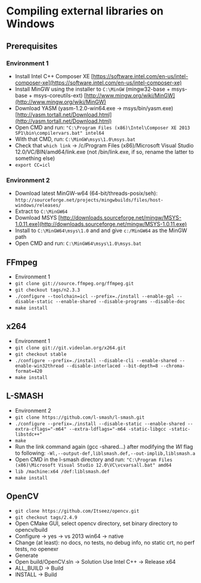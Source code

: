 # Compiling external libraries on Windows

## Prerequisites

### Environment 1

* Install Intel C++ Composer XE [https://software.intel.com/en-us/intel-composer-xe](https://software.intel.com/en-us/intel-composer-xe)
* Install MinGW using the installer to `C:\MinGW` (mingw32-base + msys-base + msys-coreutils-ext) [http://www.mingw.org/wiki/MinGW](http://www.mingw.org/wiki/MinGW)
* Download YASM (yasm-1.2.0-win64.exe -> msys/bin/yasm.exe) [http://yasm.tortall.net/Download.html](http://yasm.tortall.net/Download.html)
* Open CMD and run: `"C:\Program Files (x86)\Intel\Composer XE 2013 SP1\bin\compilervars.bat" intel64`
* With that CMD, run: `C:\MinGW\msys\1.0\msys.bat`
* Check that `which link` -> /c/Program Files (x86)/Microsoft Visual Studio 12.0/VC/BIN/amd64/link.exe (not /bin/link.exe, if so, rename the latter to something else)
* `export CC=icl`

### Environment 2

* Download latest MinGW-w64 (64-bit/threads-posix/seh): `http://sourceforge.net/projects/mingwbuilds/files/host-windows/releases/`
* Extract to `C:\MinGW64`
* Download MSYS [http://downloads.sourceforge.net/mingw/MSYS-1.0.11.exe](http://downloads.sourceforge.net/mingw/MSYS-1.0.11.exe)
* Install to `C:\MinGW64\msys\1.0` and and give `c:/MinGW64` as the MinGW path
* Open CMD and run: `C:\MinGW64\msys\1.0\msys.bat`

## FFmpeg

* Environment 1
* `git clone git://source.ffmpeg.org/ffmpeg.git`
* `git checkout tags/n2.3.3`
* `./configure --toolchain=icl --prefix=./install --enable-gpl --disable-static --enable-shared --disable-programs --disable-doc`
* `make install`

## x264

* Environment 1
* `git clone git://git.videolan.org/x264.git`
* `git checkout stable`
* `./configure --prefix=./install --disable-cli --enable-shared --enable-win32thread --disable-interlaced --bit-depth=8 --chroma-format=420`
* `make install`

## L-SMASH

* Environment 2
* `git clone https://github.com/l-smash/l-smash.git`
* `./configure --prefix=./install --disable-static --enable-shared --extra-cflags="-m64" --extra-ldflags="-m64 -static-libgcc -static-libstdc++"`
* `make`
* Run the link command again (gcc -shared...) after modifying the *Wl* flag to following: `-Wl,--output-def,liblsmash.def,--out-implib,liblsmash.a`
* Open CMD in the l-smash directory and run: `"C:\Program Files (x86)\Microsoft Visual Studio 12.0\VC\vcvarsall.bat" amd64`
* `lib /machine:x64 /def:liblsmash.def`
* `make install`

## OpenCV

* `git clone https://github.com/Itseez/opencv.git`
* `git checkout tags/2.4.9`
* Open CMake GUI, select opencv directory, set binary directory to opencv/build
* Configure -> yes -> vs 2013 win64 -> native
* Change (at least): no docs, no tests, no debug info, no static crt, no perf tests, no openexr
* Generate
* Open build/OpenCV.sln -> Solution Use Intel C++ -> Release x64
* ALL_BUILD -> Build
* INSTALL -> Build
